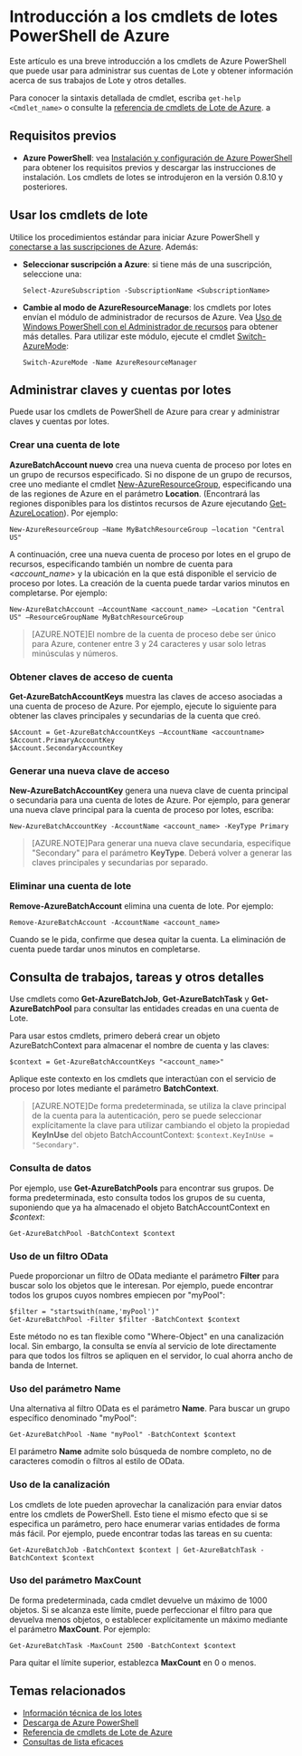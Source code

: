 <properties
   pageTitle="Introducción a los cmdlets de Lote de Azure PowerShell | Microsoft Azure"
   description="Presenta los cmdlets de Azure PowerShell usados para administrar el servicio de lotes de Azure"
   services="batch"
   documentationCenter=""
   authors="dlepow"
   manager="timlt"
   editor=""/>

<tags
   ms.service="batch"
   ms.devlang="NA"
   ms.topic="get-started-article"
   ms.tgt_pltfrm="powershell"
   ms.workload="big-compute"
   ms.date="07/08/2015"
   ms.author="danlep"/>

# Introducción a los cmdlets de lotes PowerShell de Azure
Este artículo es una breve introducción a los cmdlets de Azure PowerShell que puede usar para administrar sus cuentas de Lote y obtener información acerca de sus trabajos de Lote y otros detalles.

Para conocer la sintaxis detallada de cmdlet, escriba `get-help <Cmdlet_name>` o consulte la [referencia de cmdlets de Lote de Azure](https://msdn.microsoft.com/library/azure/mt125957.aspx). a

## Requisitos previos

* **Azure PowerShell**: vea [Instalación y configuración de Azure PowerShell](../powershell-install-configure.md) para obtener los requisitos previos y descargar las instrucciones de instalación. Los cmdlets de lotes se introdujeron en la versión 0.8.10 y posteriores.

## Usar los cmdlets de lote

Utilice los procedimientos estándar para iniciar Azure PowerShell y [conectarse a las suscripciones de Azure](../powershell-install-configure.md#Connect). Además:

* **Seleccionar suscripción a Azure**: si tiene más de una suscripción, seleccione una:

    ```
    Select-AzureSubscription -SubscriptionName <SubscriptionName>
    ```

* **Cambie al modo de AzureResourceManage**: los cmdlets por lotes envían el módulo de administrador de recursos de Azure. Vea [Uso de Windows PowerShell con el Administrador de recursos](../powershell-azure-resource-manager.md) para obtener más detalles. Para utilizar este módulo, ejecute el cmdlet [Switch-AzureMode](https://msdn.microsoft.com/library/dn722470.aspx):

    ```
    Switch-AzureMode -Name AzureResourceManager
    ```

## Administrar claves y cuentas por lotes

Puede usar los cmdlets de PowerShell de Azure para crear y administrar claves y cuentas por lotes.

### Crear una cuenta de lote

**AzureBatchAccount nuevo** crea una nueva cuenta de proceso por lotes en un grupo de recursos especificado. Si no dispone de un grupo de recursos, cree uno mediante el cmdlet [New-AzureResourceGroup](https://msdn.microsoft.com/library/dn654594.aspx), especificando una de las regiones de Azure en el parámetro **Location**. (Encontrará las regiones disponibles para los distintos recursos de Azure ejecutando [Get-AzureLocation](https://msdn.microsoft.com/library/dn654582.aspx)). Por ejemplo:

```
New-AzureResourceGroup –Name MyBatchResourceGroup –location "Central US"
```

A continuación, cree una nueva cuenta de proceso por lotes en el grupo de recursos, especificando también un nombre de cuenta para <*account_name*> y la ubicación en la que está disponible el servicio de proceso por lotes. La creación de la cuenta puede tardar varios minutos en completarse. Por ejemplo:

```
New-AzureBatchAccount –AccountName <account_name> –Location "Central US" –ResourceGroupName MyBatchResourceGroup
```

> [AZURE.NOTE]El nombre de la cuenta de proceso debe ser único para Azure, contener entre 3 y 24 caracteres y usar solo letras minúsculas y números.

### Obtener claves de acceso de cuenta
**Get-AzureBatchAccountKeys** muestra las claves de acceso asociadas a una cuenta de proceso de Azure. Por ejemplo, ejecute lo siguiente para obtener las claves principales y secundarias de la cuenta que creó.

```
$Account = Get-AzureBatchAccountKeys –AccountName <accountname>
$Account.PrimaryAccountKey
$Account.SecondaryAccountKey
```

### Generar una nueva clave de acceso
**New-AzureBatchAccountKey** genera una nueva clave de cuenta principal o secundaria para una cuenta de lotes de Azure. Por ejemplo, para generar una nueva clave principal para la cuenta de proceso por lotes, escriba:

```
New-AzureBatchAccountKey -AccountName <account_name> -KeyType Primary
```

> [AZURE.NOTE]Para generar una nueva clave secundaria, especifique "Secondary" para el parámetro **KeyType**. Deberá volver a generar las claves principales y secundarias por separado.

### Eliminar una cuenta de lote
**Remove-AzureBatchAccount** elimina una cuenta de lote. Por ejemplo:

```
Remove-AzureBatchAccount -AccountName <account_name>
```

Cuando se le pida, confirme que desea quitar la cuenta. La eliminación de cuenta puede tardar unos minutos en completarse.

## Consulta de trabajos, tareas y otros detalles

Use cmdlets como **Get-AzureBatchJob**, **Get-AzureBatchTask** y **Get-AzureBatchPool** para consultar las entidades creadas en una cuenta de Lote.

Para usar estos cmdlets, primero deberá crear un objeto AzureBatchContext para almacenar el nombre de cuenta y las claves:

```
$context = Get-AzureBatchAccountKeys "<account_name>"
```

Aplique este contexto en los cmdlets que interactúan con el servicio de proceso por lotes mediante el parámetro **BatchContext**.

> [AZURE.NOTE]De forma predeterminada, se utiliza la clave principal de la cuenta para la autenticación, pero se puede seleccionar explícitamente la clave para utilizar cambiando el objeto la propiedad **KeyInUse** del objeto BatchAccountContext: `$context.KeyInUse = "Secondary"`.


### Consulta de datos

Por ejemplo, use **Get-AzureBatchPools** para encontrar sus grupos. De forma predeterminada, esto consulta todos los grupos de su cuenta, suponiendo que ya ha almacenado el objeto BatchAccountContext en *$context*:

```
Get-AzureBatchPool -BatchContext $context
```
### Uso de un filtro OData

Puede proporcionar un filtro de OData mediante el parámetro **Filter** para buscar solo los objetos que le interesan. Por ejemplo, puede encontrar todos los grupos cuyos nombres empiecen por "myPool":

```
$filter = "startswith(name,'myPool')"
Get-AzureBatchPool -Filter $filter -BatchContext $context
```

Este método no es tan flexible como "Where-Object" en una canalización local. Sin embargo, la consulta se envía al servicio de lote directamente para que todos los filtros se apliquen en el servidor, lo cual ahorra ancho de banda de Internet.

### Uso del parámetro Name

Una alternativa al filtro OData es el parámetro **Name**. Para buscar un grupo específico denominado "myPool":

```
Get-AzureBatchPool -Name "myPool" -BatchContext $context

```
El parámetro **Name** admite solo búsqueda de nombre completo, no de caracteres comodín o filtros al estilo de OData.

### Uso de la canalización

Los cmdlets de lote pueden aprovechar la canalización para enviar datos entre los cmdlets de PowerShell. Esto tiene el mismo efecto que si se especifica un parámetro, pero hace enumerar varias entidades de forma más fácil. Por ejemplo, puede encontrar todas las tareas en su cuenta:

```
Get-AzureBatchJob -BatchContext $context | Get-AzureBatchTask -BatchContext $context
```

### Uso del parámetro MaxCount

De forma predeterminada, cada cmdlet devuelve un máximo de 1000 objetos. Si se alcanza este límite, puede perfeccionar el filtro para que devuelva menos objetos, o establecer explícitamente un máximo mediante el parámetro **MaxCount**. Por ejemplo:

```
Get-AzureBatchTask -MaxCount 2500 -BatchContext $context

```

Para quitar el límite superior, establezca **MaxCount** en 0 o menos.

## Temas relacionados
* [Información técnica de los lotes](batch-technical-overview.md)
* [Descarga de Azure PowerShell](http://go.microsoft.com/p/?linkid=9811175)
* [Referencia de cmdlets de Lote de Azure](https://msdn.microsoft.com/library/azure/mt125957.aspx)
* [Consultas de lista eficaces](batch-efficient-list-queries.md)

<!---HONumber=July15_HO4-->